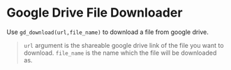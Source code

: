 # Google Drive File Downloader

Use `gd_download(url,file_name)` to download a file from google drive. 

>  `url` argument is the shareable google drive link of the file you want to download.
> `file_name` is the name which the file will be downloaded as.


